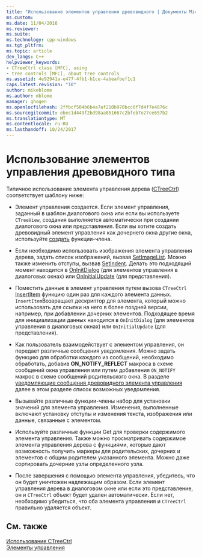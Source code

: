 ```yaml
---
title: "Использование элементов управления древовидного | Документы Microsoft"
ms.custom: 
ms.date: 11/04/2016
ms.reviewer: 
ms.suite: 
ms.technology: cpp-windows
ms.tgt_pltfrm: 
ms.topic: article
dev_langs: C++
helpviewer_keywords:
- CTreeCtrl class [MFC], using
- tree controls [MFC], about tree controls
ms.assetid: 4e92941a-e477-4fb1-b1ce-4abeafbef1c1
caps.latest.revision: "10"
author: mikeblome
ms.author: mblome
manager: ghogen
ms.openlocfilehash: 2ffbcf504b6b4a7af210b970bcc0f7d4f7e4876c
ms.sourcegitcommit: ebec1d449f2bd98aa851667c2bfeb7e27ce657b2
ms.translationtype: MT
ms.contentlocale: ru-RU
ms.lasthandoff: 10/24/2017
---
```

# <a name="using-tree-controls"></a>Использование элементов управления древовидного типа
Типичное использование элемента управления дерева ([CTreeCtrl](../mfc/reference/ctreectrl-class.md)) соответствует шаблону ниже:  
  
-   Элемент управления создается. Если элемент управления, заданный в шаблон диалогового окна или если вы используете `CTreeView`, создания выполняется автоматически при создании диалогового окна или представления. Если вы хотите создать древовидный элемент управления как дочернего окна другие окна, используйте [создать](../mfc/reference/ctreectrl-class.md#create) функции-члена.  
  
-   Если необходимо использовать изображения элемента управления дерева, задать список изображений, вызвав [SetImageList](../mfc/reference/ctreectrl-class.md#setimagelist). Можно также изменить отступы, вызвав [SetIndent](../mfc/reference/ctreectrl-class.md#setindent). Делать это подходящий момент находится в [OnInitDialog](../mfc/reference/cdialog-class.md#oninitdialog) (для элементов управления в диалоговых окнах) или [OnInitialUpdate](../mfc/reference/cview-class.md#oninitialupdate) (для представления).  
  
-   Поместить данные в элемент управления путем вызова `CTreeCtrl` [InsertItem](../mfc/reference/ctreectrl-class.md#insertitem) функцию один раз для каждого элемента данных. `InsertItem`Возвращает дескриптор для элемента, который можно использовать для ссылки на него в более поздней версии, например, при добавлении дочерних элементов. Подходящее время для инициализации данных находится в `OnInitDialog` (для элементов управления в диалоговых окнах) или `OnInitialUpdate` (для представления).  
  
-   Как пользователь взаимодействует с элементом управления, он передает различные сообщения уведомления. Можно задать функцию для обработки каждого из сообщений, необходимо обработать, добавив **ON_NOTIFY_REFLECT** макроса в схеме сообщений окна управления или путем добавления `ON_NOTIFY` макрос в схеме сообщений родительского окна. В разделе [уведомляющие сообщения древовидного элемента управления](../mfc/tree-control-notification-messages.md) далее в этом разделе список возможных уведомления.  
  
-   Вызывайте различные функции-члены набор для установки значений для элемента управления. Изменения, выполненные включают установку отступы и изменения текста, изображения или данные, связанные с элементом.  
  
-   Используйте различные функции Get для проверки содержимого элемента управления. Также можно просматривать содержимое элемента управления дерева с функциями, которые дают возможность получить маркеры для родительских, дочерних и элементов с общим родителем указанного элемента. Можно даже сортировать дочерние узлы определенного узла.  
  
-   После завершения с помощью элемента управления, убедитесь, что он будет уничтожен надлежащим образом. Если элемент управления дерева в диалоговом окне или если это представление, он и `CTreeCtrl` объект будет удален автоматически. Если нет, необходимо убедиться, что оба элемента управления и `CTreeCtrl` правильно удаляется объект.  
  
## <a name="see-also"></a>См. также  
 [Использование CTreeCtrl](../mfc/using-ctreectrl.md)   
 [Элементы управления](../mfc/controls-mfc.md)

